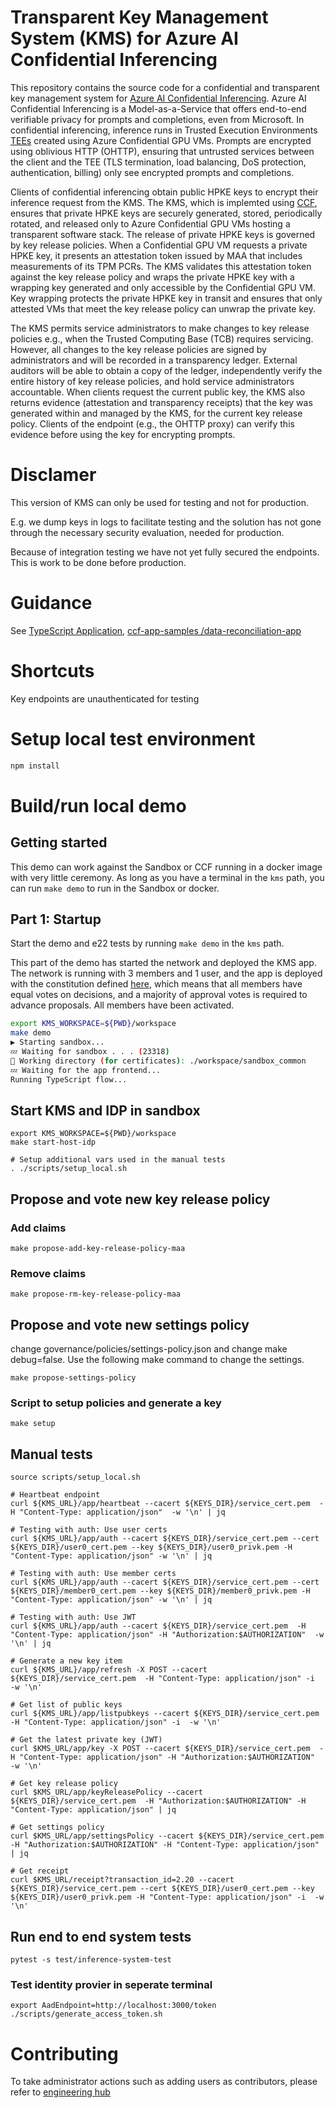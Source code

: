 # Transparent Key Management System (KMS) for Azure AI Confidential Inferencing
 
This repository contains the source code for a confidential and transparent key management system for [Azure AI Confidential Inferencing](https://techcommunity.microsoft.com/blog/azure-ai-services-blog/azure-ai-confidential-inferencing-preview/4248181). Azure AI Confidential Inferencing is a Model-as-a-Service that offers end-to-end verifiable privacy for prompts and completions, even from Microsoft. In confidential inferencing, inference runs in Trusted Execution Environments [TEEs](https://learn.microsoft.com/en-us/azure/confidential-computing/trusted-execution-environment) created using Azure Confidential GPU VMs. Prompts are encrypted using oblivious HTTP (OHTTP), ensuring that untrusted services between the client and the TEE (TLS termination, load balancing, DoS protection, authentication, billing) only see encrypted prompts and completions.
 
Clients of confidential inferencing obtain public HPKE keys to encrypt their inference request from the KMS. The KMS, which is implemted using [CCF](https://github.com/microsoft/CCF), ensures that private HPKE keys are securely generated, stored, periodically rotated, and released only to Azure Confidential GPU VMs hosting a transparent software stack. The release of private HPKE keys is governed by key release policies. When a Confidential GPU VM requests a private HPKE key, it presents an attestation token issued by MAA that includes measurements of its TPM PCRs. The KMS validates this attestation token against the key release policy and wraps the private HPKE key with a wrapping key generated and only accessible by the Confidential GPU VM. Key wrapping protects the private HPKE key in transit and ensures that only attested VMs that meet the key release policy can unwrap the private key.
 
The KMS permits service administrators to make changes to key release policies e.g., when the Trusted Computing Base (TCB) requires servicing. However, all changes to the key release policies are signed by administrators and will be recorded in a transparency ledger. External auditors will be able to obtain a copy of the ledger, independently verify the entire history of key release policies, and hold service administrators accountable. When clients request the current public key, the KMS also returns evidence (attestation and transparency receipts) that the key was generated within and managed by the KMS, for the current key release policy. Clients of the endpoint (e.g., the OHTTP proxy) can verify this evidence before using the key for encrypting prompts.


# Disclamer

This version of KMS can only be used for testing and not for production.

E.g. we dump keys in logs to facilitate testing and the solution has not gone through the necessary security evaluation, needed for production.

Because of integration testing we have not yet fully secured the endpoints. This is work to be done before production.

# Guidance

See [TypeScript Application](https://microsoft.github.io/CCF/main/build_apps/js_app_ts.html#typescript-application), [ccf-app-samples
/data-reconciliation-app](https://github.com/microsoft/ccf-app-samples/tree/main/data-reconciliation-app)

# Shortcuts

Key endpoints are unauthenticated for testing

# Setup local test environment

```bash
npm install
```
# Build/run local demo

## Getting started

This demo can work against the Sandbox or CCF running in a docker image with very little ceremony. As long as you have a terminal in the `kms` path, you can run `make demo` to run in the Sandbox or docker.

## Part 1: Startup

Start the demo and e22 tests by running `make demo` in the `kms` path.

This part of the demo has started the network and deployed the KMS app. The network is running with 3 members and 1 user, and the app is deployed with the constitution defined [here](../governance/constitution/), which means that all members have equal votes on decisions, and a majority of approval votes is required to advance proposals. All members have been activated.

```bash
export KMS_WORKSPACE=${PWD}/workspace
make demo
▶️ Starting sandbox...
💤 Waiting for sandbox . . . (23318)
📂 Working directory (for certificates): ./workspace/sandbox_common
💤 Waiting for the app frontend...
Running TypeScript flow...
```

## Start KMS and IDP in sandbox

```
export KMS_WORKSPACE=${PWD}/workspace
make start-host-idp

# Setup additional vars used in the manual tests
. ./scripts/setup_local.sh
```

## Propose and vote new key release policy

### Add claims

```
make propose-add-key-release-policy-maa
```

### Remove claims

```
make propose-rm-key-release-policy-maa
```

## Propose and vote new settings policy

change governance/policies/settings-policy.json and change make debug=false.
Use the following make command to change the settings.

```
make propose-settings-policy
```

### Script to setup policies and generate a key

```
make setup
```

## Manual tests

```
source scripts/setup_local.sh

# Heartbeat endpoint
curl ${KMS_URL}/app/heartbeat --cacert ${KEYS_DIR}/service_cert.pem  -H "Content-Type: application/json"  -w '\n' | jq

# Testing with auth: Use user certs
curl ${KMS_URL}/app/auth --cacert ${KEYS_DIR}/service_cert.pem --cert ${KEYS_DIR}/user0_cert.pem --key ${KEYS_DIR}/user0_privk.pem -H "Content-Type: application/json" -w '\n' | jq

# Testing with auth: Use member certs
curl ${KMS_URL}/app/auth --cacert ${KEYS_DIR}/service_cert.pem --cert ${KEYS_DIR}/member0_cert.pem --key ${KEYS_DIR}/member0_privk.pem -H "Content-Type: application/json" -w '\n' | jq

# Testing with auth: Use JWT
curl ${KMS_URL}/app/auth --cacert ${KEYS_DIR}/service_cert.pem  -H "Content-Type: application/json" -H "Authorization:$AUTHORIZATION"  -w '\n' | jq

# Generate a new key item
curl ${KMS_URL}/app/refresh -X POST --cacert ${KEYS_DIR}/service_cert.pem  -H "Content-Type: application/json" -i  -w '\n'

# Get list of public keys
curl ${KMS_URL}/app/listpubkeys --cacert ${KEYS_DIR}/service_cert.pem  -H "Content-Type: application/json" -i  -w '\n'

# Get the latest private key (JWT)
curl $KMS_URL/app/key -X POST --cacert ${KEYS_DIR}/service_cert.pem  -H "Content-Type: application/json" -H "Authorization:$AUTHORIZATION"  -w '\n'

# Get key release policy
curl $KMS_URL/app/keyReleasePolicy --cacert ${KEYS_DIR}/service_cert.pem  -H "Authorization:$AUTHORIZATION" -H "Content-Type: application/json" | jq

# Get settings policy
curl $KMS_URL/app/settingsPolicy --cacert ${KEYS_DIR}/service_cert.pem  -H "Authorization:$AUTHORIZATION" -H "Content-Type: application/json" | jq

# Get receipt
curl $KMS_URL/receipt?transaction_id=2.20 --cacert ${KEYS_DIR}/service_cert.pem --cert ${KEYS_DIR}/user0_cert.pem --key ${KEYS_DIR}/user0_privk.pem -H "Content-Type: application/json" -i  -w '\n'
```

## Run end to end system tests

```
pytest -s test/inference-system-test
```

### Test identity provier in seperate terminal

```
export AadEndpoint=http://localhost:3000/token
./scripts/generate_access_token.sh
```

# Contributing

To take administrator actions such as adding users as contributors, please refer to [engineering hub](https://eng.ms/docs/initiatives/open-source-at-microsoft/github/opensource/repos/jit)

